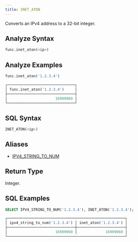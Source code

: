 ```yaml
---
title: INET_ATON
---
```


Converts an IPv4 address to a 32-bit integer.

## Analyze Syntax

```python
func.inet_aton(<ip>)
```

## Analyze Examples

```python
func.inet_aton('1.2.3.4')

┌───────────────────────────────┐
│ func.inet_aton('1.2.3.4')     │
├───────────────────────────────┤
│                      16909060 │
└───────────────────────────────┘
```

## SQL Syntax

```sql
INET_ATON(<ip>)
```

## Aliases

- [IPV4_STRING_TO_NUM](../ipv4-string-to-num)

## Return Type

Integer.

## SQL Examples

```sql
SELECT IPV4_STRING_TO_NUM('1.2.3.4'), INET_ATON('1.2.3.4');

┌──────────────────────────────────────────────────────┐
│ ipv4_string_to_num('1.2.3.4') │ inet_aton('1.2.3.4') │
├───────────────────────────────┼──────────────────────┤
│                      16909060 │             16909060 │
└──────────────────────────────────────────────────────┘
```